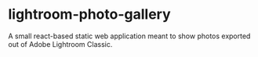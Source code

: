 # lightroom-photo-gallery
A small react-based static web application meant to show photos exported out of Adobe Lightroom Classic.
